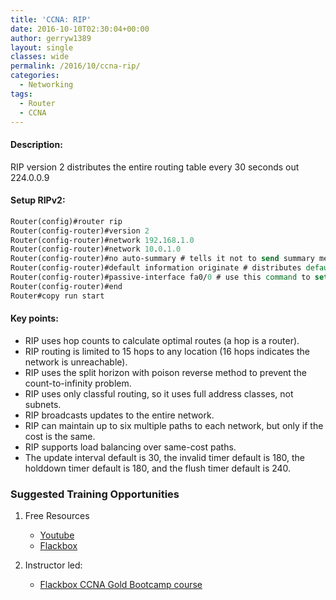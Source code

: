 ```yaml
---
title: 'CCNA: RIP'
date: 2016-10-10T02:30:04+00:00
author: gerryw1389
layout: single
classes: wide
permalink: /2016/10/ccna-rip/
categories:
  - Networking
tags:
  - Router
  - CCNA
---
```

<!--more-->

#### Description:

RIP version 2 distributes the entire routing table every 30 seconds out 224.0.0.9

#### Setup RIPv2:

   ```tcl
   Router(config)#router rip
   Router(config-router)#version 2
   Router(config-router)#network 192.168.1.0
   Router(config-router)#network 10.0.1.0
   Router(config-router)#no auto-summary # tells it not to send summary messages
   Router(config-router)#default information originate # distributes default gateway
   Router(config-router)#passive-interface fa0/0 # use this command to set an interface you don't want to share details to.
   Router(config-router)#end
   Router#copy run start
   ```

#### Key points:

   - RIP uses hop counts to calculate optimal routes (a hop is a router).  
   - RIP routing is limited to 15 hops to any location (16 hops indicates the network is unreachable).  
   - RIP uses the split horizon with poison reverse method to prevent the count-to-infinity problem.  
   - RIP uses only classful routing, so it uses full address classes, not subnets.  
   - RIP broadcasts updates to the entire network.  
   - RIP can maintain up to six multiple paths to each network, but only if the cost is the same.  
   - RIP supports load balancing over same-cost paths.  
   - The update interval default is 30, the invalid timer default is 180, the holddown timer default is 180, and the flush timer default is 240.

### Suggested Training Opportunities

1. Free Resources
   - [Youtube](https://www.youtube.com)
   - [Flackbox](https://www.flackbox.com/cisco-ccna-lab-guide)

2. Instructor led:
   - [Flackbox CCNA Gold Bootcamp course](https://www.flackbox.com/cisco-ccna-course)